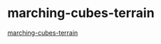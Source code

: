 # marching-cubes-terrain

[marching-cubes-terrain](https://github.com/Eldemarkki/Marching-Cubes-Terrain)
